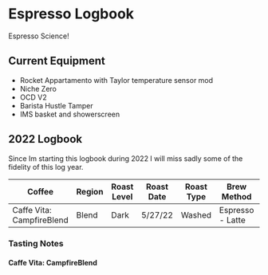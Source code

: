 # Espresso Logbook
Espresso Science!

## Current Equipment
* Rocket Appartamento with Taylor temperature sensor mod
* Niche Zero
* OCD V2 
* Barista Hustle Tamper
* IMS basket and showerscreen

## 2022 Logbook 
Since Im starting this logbook during 2022 I will miss sadly some of the fidelity of this log year.

| Coffee | Region | Roast Level | Roast Date | Roast Type | Brew Method | Weight In | Weight Out | Water Temp | Grind Size | Brew Time |
|--------|--------|-----------  | -----------| -----------| ----------- | ----------| -----------| -----------| -----------| ----------|
| Caffe Vita: CampfireBlend | Blend | Dark | 5/27/22 | Washed | Espresso - Latte | | | | | |

### Tasting Notes
#### Caffe Vita: CampfireBlend
